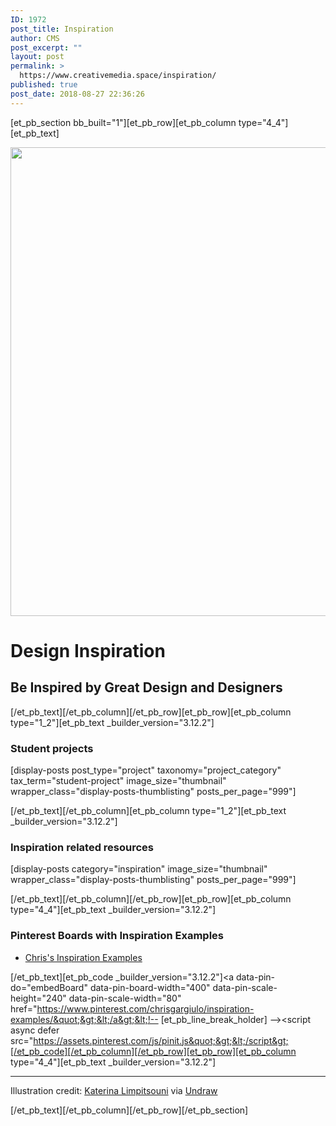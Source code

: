 ```yaml
---
ID: 1972
post_title: Inspiration
author: CMS
post_excerpt: ""
layout: post
permalink: >
  https://www.creativemedia.space/inspiration/
published: true
post_date: 2018-08-27 22:36:26
---
```

[et_pb_section bb_built="1"][et_pb_row][et_pb_column type="4_4"][et_pb_text]

<img class="aligncenter size-full wp-image-1974" src="https://www.creativemedia.space/wp-content/uploads/2018/08/inspiration-featured.gif" alt="" width="1500" height="750" />
<h1>Design Inspiration</h1>
<h2>Be Inspired by Great Design and Designers</h2>

[/et_pb_text][/et_pb_column][/et_pb_row][et_pb_row][et_pb_column type="1_2"][et_pb_text _builder_version="3.12.2"]

<h3>Student projects</h3>
[display-posts post_type="project" taxonomy="project_category" tax_term="student-project" image_size="thumbnail" wrapper_class="display-posts-thumblisting" posts_per_page="999"]

[/et_pb_text][/et_pb_column][et_pb_column type="1_2"][et_pb_text _builder_version="3.12.2"]

<h3>Inspiration related resources</h3>
[display-posts category="inspiration" image_size="thumbnail" wrapper_class="display-posts-thumblisting" posts_per_page="999"]

[/et_pb_text][/et_pb_column][/et_pb_row][et_pb_row][et_pb_column type="4_4"][et_pb_text _builder_version="3.12.2"]

<h3>Pinterest Boards with Inspiration Examples</h3>
<ul>
 	<li><a href="https://www.pinterest.com/chrisgargiulo/inspiration-examples/">Chris's Inspiration Examples</a></li>
</ul>

[/et_pb_text][et_pb_code _builder_version="3.12.2"]&lt;a data-pin-do=&quot;embedBoard&quot; data-pin-board-width=&quot;400&quot; data-pin-scale-height=&quot;240&quot; data-pin-scale-width=&quot;80&quot; href=&quot;https://www.pinterest.com/chrisgargiulo/inspiration-examples/&quot;&gt;&lt;/a&gt;&lt;!-- [et_pb_line_break_holder] --&gt;&lt;script async defer src=&quot;https://assets.pinterest.com/js/pinit.js&quot;&gt;&lt;/script&gt;[/et_pb_code][/et_pb_column][/et_pb_row][et_pb_row][et_pb_column type="4_4"][et_pb_text _builder_version="3.12.2"]

<hr />

Illustration credit: <a href="https://twitter.com/ninalimpi">Katerina Limpitsouni</a> via <a href="https://undraw.co">Undraw</a>

[/et_pb_text][/et_pb_column][/et_pb_row][/et_pb_section]